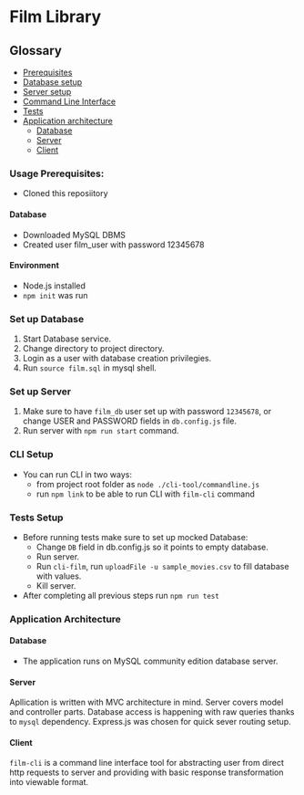 # Film Library

## Glossary
 * [Prerequisites](#usage-prerequisites)
 * [Database setup](#set-up-database)
 * [Server setup](#set-up-server)
 * [Command Line Interface](#cli-setup)
 * [Tests](#tests-setup)
 * [Application architecture](#application-architecture)
    - [Database](#database-1)
    - [Server](#server)
    - [Client](#client)

### Usage Prerequisites:
* Cloned this reposiitory
#### Database
* Downloaded MySQL DBMS
* Created user film_user with password 12345678
#### Environment
* Node.js installed
* `npm init` was run

### Set up Database
1. Start Database service.
2. Change directory to project directory.
3. Login as a user with database creation privilegies.
4. Run `source film.sql` in mysql shell.

### Set up Server
1. Make sure to have `film_db` user set up with password `12345678`, or change USER and PASSWORD fields in `db.config.js` file.
2. Run server with `npm run start` command.

### CLI Setup
* You can run CLI in two ways:
    - from project root folder as `node ./cli-tool/commandline.js`
    - run `npm link` to be able to run CLI with `film-cli` command
### Tests Setup
* Before running tests make sure to set up mocked Database:
  - Change `DB` field in db.config.js so it points to empty database.
  - Run server.
  - Run `cli-film`, run `uploadFile -u sample_movies.csv` to fill database with values.
  - Kill server.
* After completing all previous steps run `npm run test`
### Application Architecture
#### Database
* The application runs on MySQL community edition database server.
#### Server
Apllication is written with MVC architecture in mind. Server covers model and controller parts. Database access is happening with raw queries thanks to `mysql` dependency. Express.js was chosen for quick sever routing setup.

#### Client

`film-cli` is a command line interface tool for abstracting user from direct http requests to server and providing with basic response transformation into viewable format.
